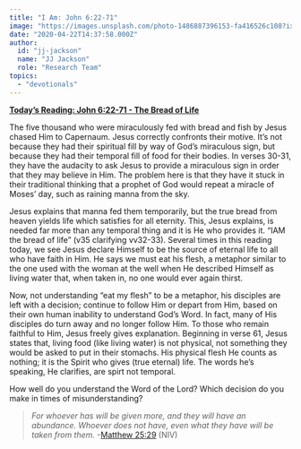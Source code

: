 ```yaml
---
title: "I Am: John 6:22-71"
image: "https://images.unsplash.com/photo-1486887396153-fa416526c108?ixlib=rb-1.2.1&q=85&fm=jpg&crop=entropy&cs=srgb&ixid=eyJhcHBfaWQiOjk2NjF9"
date: "2020-04-22T14:37:58.000Z"
author:
  id: "jj-jackson"
  name: "JJ Jackson"
  role: "Research Team"
topics:
  - "devotionals"
---
```

[**Today’s Reading: John 6:22-71 - The Bread of Life**][jhn622]

The five thousand who were miraculously fed with bread and fish by Jesus chased Him to Capernaum. Jesus correctly confronts their motive. It’s not because they had their spiritual fill by way of God’s miraculous sign, but because they had their temporal fill of food for their bodies. In verses 30-31, they have the audacity to ask Jesus to provide a miraculous sign in order that they may believe in Him. The problem here is that they have it stuck in their traditional thinking that a prophet of God would repeat a miracle of Moses’ day, such as raining manna from the sky.

Jesus explains that manna fed them temporarily, but the true bread from heaven yields life which satisfies for all eternity. This, Jesus explains, is needed far more than any temporal thing and it is He who provides it. “IAM the bread of life” (v35 clarifying vv32-33). Several times in this reading today, we see Jesus declare Himself to be the source of eternal life to all who have faith in Him. He says we must eat his flesh, a metaphor similar to the one used with the woman at the well when He described Himself as living water that, when taken in, no one would ever again thirst.

Now, not understanding “eat my flesh” to be a metaphor, his disciples are left with a decision; continue to follow Him or depart from Him, based on their own human inability to understand God’s Word. In fact, many of His disciples do turn away and no longer follow Him. To those who remain faithful to Him, Jesus freely gives explanation. Beginning in verse 61, Jesus states that, living food (like living water) is not physical, not something they would be asked to put in their stomachs. His physical flesh He counts as nothing; it is the Spirit who gives (true eternal) life. The words he’s speaking, He clarifies, are spirt not temporal.

How well do you understand the Word of the Lord?  Which decision do you make in times of misunderstanding?

> _For whoever has will be given more, and they will have an abundance. Whoever does not have, even what they have will be taken from them._ -[Matthew 25:29][mat2529] (NIV)

[jhn622]: https://www.bible.com/111/jhn.6.22-71
[mat2529]: https://www.bible.com/111/mat.25.29.niv
